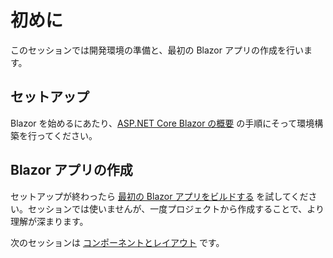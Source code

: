 # 初めに

このセッションでは開発環境の準備と、最初の Blazor アプリの作成を行います。

## セットアップ

Blazor を始めるにあたり、[ASP.NET Core Blazor の概要](https://docs.microsoft.com/ja-jp/aspnet/core/blazor/get-started?view=aspnetcore-3.1&tabs=visual-studio) の手順にそって環境構築を行ってください。

## Blazor アプリの作成

セットアップが終わったら [最初の Blazor アプリをビルドする](https://docs.microsoft.com/ja-jp/aspnet/core/tutorials/build-your-first-blazor-app?view=aspnetcore-3.1) を試してください。セッションでは使いませんが、一度プロジェクトから作成することで、より理解が深まります。

次のセッションは [コンポーネントとレイアウト](01-components-and-layout.md) です。
